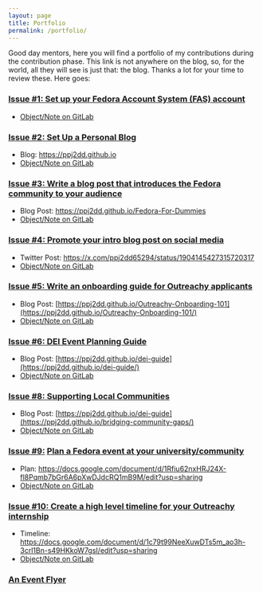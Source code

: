 ```yaml
---
layout: page
title: Portfolio
permalink: /portfolio/
---
```


Good day mentors, here you will find a portfolio of my contributions during the contribution phase. This link is not anywhere on the blog, so, for the world, all they will see is just that: the blog. Thanks a lot for your time to review these. Here goes:

### [Issue #1: Set up your Fedora Account System (FAS) account](https://gitlab.com/fedora/dei/outreachy-internship/-/issues/1)

- [Object/Note on GitLab](https://gitlab.com/fedora/dei/outreachy-internship/-/issues/1#note_2412235626)

### [Issue #2: Set Up a Personal Blog](https://gitlab.com/fedora/dei/outreachy-internship/-/issues/2)

- Blog: <https://ppj2dd.github.io>
- [Object/Note on GitLab](https://gitlab.com/fedora/dei/outreachy-internship/-/issues/2#note_2412832920)

### [Issue #3: Write a blog post that introduces the Fedora community to your audience](https://gitlab.com/fedora/dei/outreachy-internship/-/issues/3)

- Blog Post: <https://ppj2dd.github.io/Fedora-For-Dummies>
- [Object/Note on GitLab](https://gitlab.com/fedora/dei/outreachy-internship/-/issues/3#note_2413113462)

### [Issue #4: Promote your intro blog post on social media](https://gitlab.com/fedora/dei/outreachy-internship/-/issues/4)

- Twitter Post: <https://x.com/ppj2dd65294/status/1904145427315720317>
- [Object/Note on GitLab](https://gitlab.com/fedora/dei/outreachy-internship/-/issues/4#note_2413150662)

### [Issue #5: Write an onboarding guide for Outreachy applicants](https://gitlab.com/fedora/dei/outreachy-internship/-/issues/5)

- Blog Post: [https://ppj2dd.github.io/Outreachy-Onboarding-101](https://ppj2dd.github.io/Outreachy-Onboarding-101/)
- [Object/Note on GitLab](https://gitlab.com/fedora/dei/outreachy-internship/-/issues/5#note_2414443840)

### [Issue #6: DEI Event Planning Guide](https://gitlab.com/fedora/dei/outreachy-internship/-/issues/6)

- Blog Post: [https://ppj2dd.github.io/dei-guide](https://ppj2dd.github.io/dei-guide/)
- [Object/Note on GitLab](https://gitlab.com/fedora/dei/outreachy-internship/-/issues/6#note_2427611909)

### [Issue #8: Supporting Local Communities](https://gitlab.com/fedora/dei/outreachy-internship/-/issues/8)

- Blog Post: [https://ppj2dd.github.io/dei-guide](https://ppj2dd.github.io/bridging-community-gaps/)
- [Object/Note on GitLab](https://gitlab.com/fedora/dei/outreachy-internship/-/issues/8#note_2433946952)

### [Issue #9:](https://gitlab.com/fedora/dei/outreachy-internship/-/issues/9) [Plan a Fedora event at your university/community](https://gitlab.com/fedora/dei/outreachy-internship/-/issues/9#top)

- Plan: <https://docs.google.com/document/d/1Rfiu62nxHRJ24X-fl8Pqmb7bGr6A6pXwDJdcRQ1mB9M/edit?usp=sharing>
- [Object/Note on GitLab](https://gitlab.com/fedora/dei/outreachy-internship/-/issues/9#note_2425150114)

### [Issue #10: Create a high level timeline for your Outreachy internship](https://gitlab.com/fedora/dei/outreachy-internship/-/issues/10)

- Timeline: <https://docs.google.com/document/d/1c79t99NeeXuwDTs5m_ao3h-3crl1Bn-s49HKkoW7gsI/edit?usp=sharing>
- [Object/Note on GitLab](https://gitlab.com/fedora/dei/outreachy-internship/-/issues/10#note_2425335488)

### [An Event Flyer](https://drive.google.com/file/d/1iE57uJWCmQ8YWDW3amHjCtrI6KJD4E-J/view?usp=sharing)
